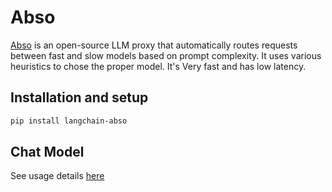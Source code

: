 # Abso

[Abso](https://abso.ai/#router) is an open-source LLM proxy that automatically routes requests between fast and slow models based on prompt complexity. It uses various heuristics to chose the proper model. It's Very fast and has low latency.


## Installation and setup

```bash
pip install langchain-abso
```

## Chat Model

See usage details [here](/docs/integrations/chat/abso)
